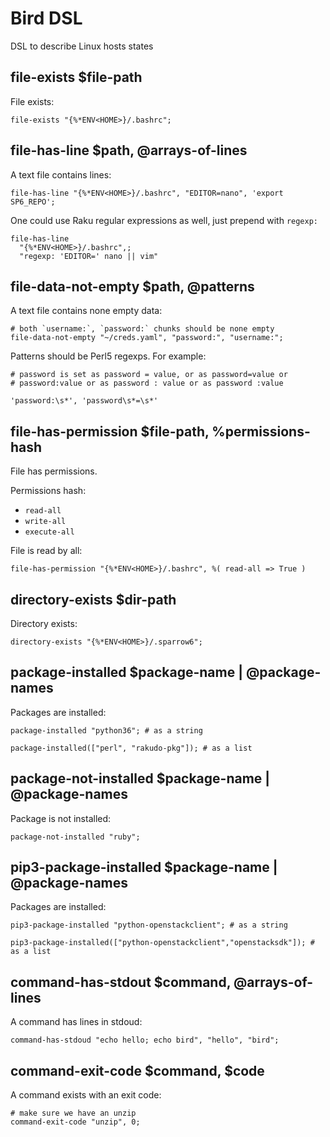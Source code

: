 # Bird DSL

DSL to describe Linux hosts states

## file-exists $file-path

File exists:

    file-exists "{%*ENV<HOME>}/.bashrc";

## file-has-line $path, @arrays-of-lines

A text file contains lines:

    file-has-line "{%*ENV<HOME>}/.bashrc", "EDITOR=nano", 'export SP6_REPO';

One could use Raku regular expressions as well, just prepend with `regexp:`

    file-has-line 
      "{%*ENV<HOME>}/.bashrc",;
      "regexp: 'EDITOR=' nano || vim"

##  file-data-not-empty $path, @patterns

A text file contains none empty data:
  
    # both `username:`, `password:` chunks should be none empty
    file-data-not-empty "~/creds.yaml", "password:", "username:";

Patterns should be Perl5 regexps. For example:

    # password is set as password = value, or as password=value or
    # password:value or as password : value or as password :value
 
    'password:\s*', 'password\s*=\s*'

## file-has-permission $file-path, %permissions-hash

File has permissions.

Permissions hash:

* `read-all`
* `write-all`
* `execute-all`

File is read by all:

    file-has-permission "{%*ENV<HOME>}/.bashrc", %( read-all => True )

## directory-exists $dir-path

Directory exists:

    directory-exists "{%*ENV<HOME>}/.sparrow6";

## package-installed $package-name | @package-names

Packages are installed:

    package-installed "python36"; # as a string

    package-installed(["perl", "rakudo-pkg"]); # as a list

## package-not-installed $package-name | @package-names

Package is not installed:

    package-not-installed "ruby";

## pip3-package-installed $package-name | @package-names

Packages are installed:

    pip3-package-installed "python-openstackclient"; # as a string

    pip3-package-installed(["python-openstackclient","openstacksdk"]); # as a list

## command-has-stdout $command, @arrays-of-lines

A command has lines in stdoud:

    command-has-stdoud "echo hello; echo bird", "hello", "bird";

## command-exit-code $command, $code

A command exists with an exit code:

    # make sure we have an unzip
    command-exit-code "unzip", 0;        
